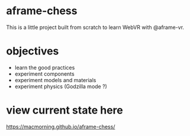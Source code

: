 # aframe-chess
This is a little project built from scratch to learn WebVR with @aframe-vr.

# objectives
* learn the good practices
* experiment components
* experiment models and materials
* experiment physics (Godzilla mode ?)

# view current state here
https://macmorning.github.io/aframe-chess/
